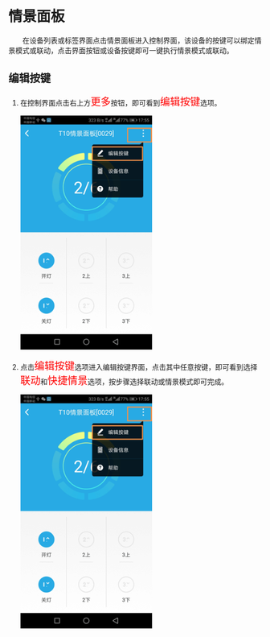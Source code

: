 # 情景面板

&emsp;&emsp;在设备列表或标签界面点击情景面板进入控制界面，该设备的按键可以绑定情景模式或联动，点击界面按钮或设备按键即可一键执行情景模式或联动。

## 编辑按键 ##

1. 在控制界面点击右上方<font style='color:#ff0000;font-size:20px'>更多</font>按钮，即可看到<font style='color:#ff0000;font-size:20px'>编辑按键</font>选项。

	<img src="../images/MacBee/情景面板/编辑按键.png" width = "262" height = "465">
	
2. 点击<font style='color:#ff0000;font-size:20px'>编辑按键</font>选项进入编辑按键界面，点击其中任意按键，即可看到选择<font style='color:#ff0000;font-size:20px'>联动</font>和<font style='color:#ff0000;font-size:20px'>快捷情景</font>选项，按步骤选择联动或情景模式即可完成。

	<img src="../images/MacBee/情景面板/编辑按键.png" width = "262" height = "465">
	

	
